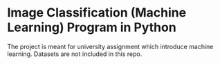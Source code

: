 # Image Classification (Machine Learning) Program in Python
The project is meant for university assignment which introduce machine learning.
Datasets are not included in this repo.
